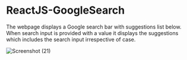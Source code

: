 # ReactJS-GoogleSearch
The webpage displays a Google search bar with suggestions list below. When search input is provided with a value it displays the suggestions which includes the search input irrespective of case.

![Screenshot (21)](https://user-images.githubusercontent.com/62611035/234561246-b9552bfb-e028-43ff-85e5-f81954b3cd56.png)
